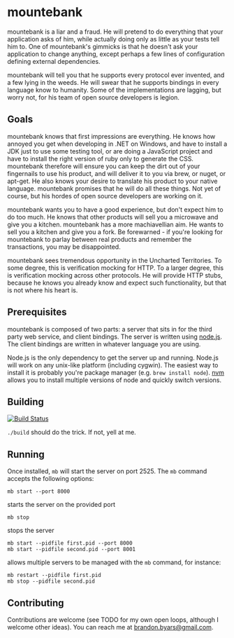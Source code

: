 mountebank
==========

mountebank is a liar and a fraud.  He will pretend to do everything that your
application asks of him, while actually doing only as little as your tests tell him to.
One of mountebank's gimmicks is that he doesn't ask your application to change
anything, except perhaps a few lines of configuration defining external
dependencies.

mountebank will tell you that he supports every protocol ever invented, and a few
lying in the weeds.  He will swear that he supports bindings in every language
know to humanity.  Some of the implementations are lagging, but worry not, for his
team of open source developers is legion.

## Goals

mountebank knows that first impressions are everything.  He knows how annoyed you get
when developing in .NET on Windows, and have to install a JDK just to use some testing
tool, or are doing a JavaScript project and have to install the right version of ruby
only to generate the CSS.  mountebank therefore will ensure you can keep the dirt out
of your fingernails to use his product, and will deliver it to you via brew, or nuget,
or apt-get.  He also knows your desire to translate his product to your native language.
mountebank promises that he will do all these things.  Not yet of course, but his hordes
of open source developers are working on it.

mountebank wants you to have a good experience, but don't expect him to do too much.
He knows that other products will sell you a microwave and give you a kitchen.
mountebank has a more machiavellian aim.  He wants to sell you a kitchen and give you a
fork.  Be forewarned - if you're looking for mountebank to parlay between real products and
remember the transactions, you may be disappointed.

mountebank sees tremendous opportunity in the Uncharted Territories.  To some degree, this
is verification mocking for HTTP.  To a larger degree, this is verification mocking across
other protocols.  He will provide HTTP stubs, because he knows you already know and expect
such functionality, but that is not where his heart is.

## Prerequisites

mountebank is composed of two parts: a server that sits in for the third party web service,
and client bindings.  The server is written using [node.js](http://nodejs.org/).  The client
bindings are written in whatever language you are using.

Node.js is the only dependency to get the server up and running.  Node.js will work on any
unix-like platform (including cygwin).  The easiest way to install it is probably you're
package manager (e.g. `brew install node`).  [nvm](https://github.com/creationix/nvm) allows
you to install multiple versions of node and quickly switch versions.

## Building
[![Build Status](https://travis-ci.org/bbyars/mountebank.png)](https://travis-ci.org/bbyars/mountebank)

`./build` should do the trick.  If not, yell at me.

## Running

Once installed, `mb` will start the server on port 2525.  The `mb` command accepts the following
options:

    mb start --port 8000

starts the server on the provided port

    mb stop

stops the server

    mb start --pidfile first.pid --port 8000
    mb start --pidfile second.pid --port 8001

allows multiple servers to be managed with the `mb` command, for instance:

    mb restart --pidfile first.pid
    mb stop --pidfile second.pid

## Contributing

Contributions are welcome (see TODO for my own open loops, although I welcome other ideas).
You can reach me at brandon.byars@gmail.com.
